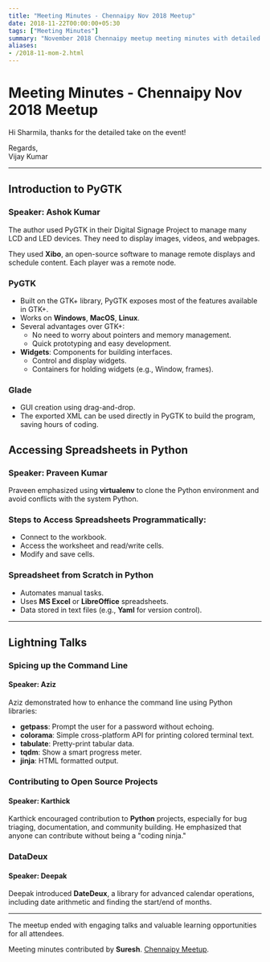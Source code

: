 ```yaml
---
title: "Meeting Minutes - Chennaipy Nov 2018 Meetup"
date: 2018-11-22T00:00:00+05:30
tags: ["Meeting Minutes"]
summary: "November 2018 Chennaipy meetup meeting minutes with detailed event coverage."
aliases:
- /2018-11-mom-2.html
---
```


# Meeting Minutes - Chennaipy Nov 2018 Meetup

Hi Sharmila, thanks for the detailed take on the event!

Regards,  
Vijay Kumar

---

## Introduction to PyGTK
### Speaker: Ashok Kumar

The author used PyGTK in their Digital Signage Project to manage many LCD and LED devices. They need to display images, videos, and webpages.

They used **Xibo**, an open-source software to manage remote displays and schedule content. Each player was a remote node.

### PyGTK
- Built on the GTK+ library, PyGTK exposes most of the features available in GTK+.
- Works on **Windows**, **MacOS**, **Linux**.
- Several advantages over GTK+:
  - No need to worry about pointers and memory management.
  - Quick prototyping and easy development.
- **Widgets**: Components for building interfaces.
  - Control and display widgets.
  - Containers for holding widgets (e.g., Window, frames).

### Glade
- GUI creation using drag-and-drop.
- The exported XML can be used directly in PyGTK to build the program, saving hours of coding.

## Accessing Spreadsheets in Python
### Speaker: Praveen Kumar

Praveen emphasized using **virtualenv** to clone the Python environment and avoid conflicts with the system Python.

### Steps to Access Spreadsheets Programmatically:
- Connect to the workbook.
- Access the worksheet and read/write cells.
- Modify and save cells.

### Spreadsheet from Scratch in Python
- Automates manual tasks.
- Uses **MS Excel** or **LibreOffice** spreadsheets.
- Data stored in text files (e.g., **Yaml** for version control).

---

## Lightning Talks

### Spicing up the Command Line
#### Speaker: Aziz

Aziz demonstrated how to enhance the command line using Python libraries:
- **getpass**: Prompt the user for a password without echoing.
- **colorama**: Simple cross-platform API for printing colored terminal text.
- **tabulate**: Pretty-print tabular data.
- **tqdm**: Show a smart progress meter.
- **jinja**: HTML formatted output.

### Contributing to Open Source Projects
#### Speaker: Karthick

Karthick encouraged contribution to **Python** projects, especially for bug triaging, documentation, and community building. He emphasized that anyone can contribute without being a "coding ninja."

### DataDeux
#### Speaker: Deepak

Deepak introduced **DateDeux**, a library for advanced calendar operations, including date arithmetic and finding the start/end of months.

---

The meetup ended with engaging talks and valuable learning opportunities for all attendees. 

Meeting minutes contributed by **Suresh**. [Chennaipy Meetup](http://www.meetup.com/Chennaipy/members/4217588/).
